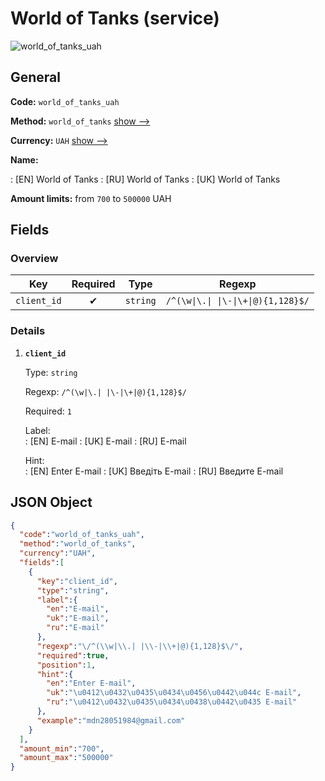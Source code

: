 
# World of Tanks (service) 
![world_of_tanks_uah](https://static.openfintech.io/payout_methods/world_of_tanks_uah/logo.svg?w=400&c=v0.59.26#w24)  

## General 
 
**Code:** `world_of_tanks_uah` 
 
**Method:** `world_of_tanks` [show -->](/payout-methods/world_of_tanks/) 
 
**Currency:** `UAH` [show -->](/currencies/UAH/) 
 
**Name:** 
 
:	[EN] World of Tanks 
:	[RU] World of Tanks 
:	[UK] World of Tanks 
 
**Amount limits:** from `700` to `500000` UAH 

## Fields 

### Overview 

|Key|Required|Type|Regexp| 
|:---:|:---:|:---:|:---:| 
|`client_id`|✔|`string`|`/^(\w\|\.\| \|\-\|\+\|@){1,128}$/`| 
 

### Details 
 
1. **`client_id`** 
 
	Type: `string` 
 
	Regexp: `/^(\w|\.| |\-|\+|@){1,128}$/` 
 
	Required: `1` 
 
	Label:  
	: [EN] E-mail 
	: [UK] E-mail 
	: [RU] E-mail 
 
	Hint:  
	: [EN] Enter E-mail 
	: [UK] Введіть E-mail 
	: [RU] Введите E-mail 
 

## JSON Object 

```json
{
  "code":"world_of_tanks_uah",
  "method":"world_of_tanks",
  "currency":"UAH",
  "fields":[
    {
      "key":"client_id",
      "type":"string",
      "label":{
        "en":"E-mail",
        "uk":"E-mail",
        "ru":"E-mail"
      },
      "regexp":"\/^(\\w|\\.| |\\-|\\+|@){1,128}$\/",
      "required":true,
      "position":1,
      "hint":{
        "en":"Enter E-mail",
        "uk":"\u0412\u0432\u0435\u0434\u0456\u0442\u044c E-mail",
        "ru":"\u0412\u0432\u0435\u0434\u0438\u0442\u0435 E-mail"
      },
      "example":"mdn28051984@gmail.com"
    }
  ],
  "amount_min":"700",
  "amount_max":"500000"
}
```  
